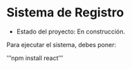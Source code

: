 <h1> Sistema de Registro</h1>

- Estado del proyecto: En construcción.


Para ejecutar el sistema, debes poner:

’’’npm install react’’’
